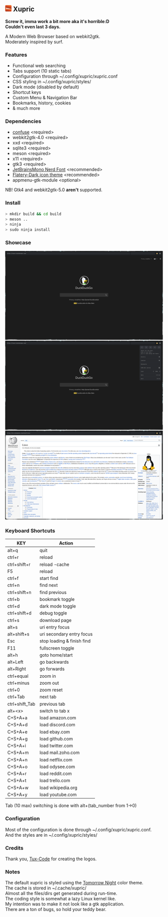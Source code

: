 ## <img src="res/xupric.png" width=20> Xupric
__Screw it, imma work a bit more aka it's horrible:D\
Couldn't even last 3 days.__

A Modern Web Browser based on webkit2gtk.\
Moderately inspired by surf.

### Features
* Functional web searching
* Tabs support (10 static tabs)
* Configuration through ~/.config/xupric/xupric.conf
* CSS styling in ~/.config/xupric/styles/
* Dark mode (disabled by default)
* Shortcut keys
* Custom Menu & Navigation Bar
* Bookmarks, history, cookies
* & much more

### Dependencies
* <a href="https://github.com/libconfuse/libconfuse">confuse</a> \<required\>
* webkit2gtk-4.0 \<required\>
* xxd \<required\>
* sqlite3 \<required\>
* meson \<required\>
* x11 \<required\>
* gtk3 \<required\>
* <a href="https://www.nerdfonts.com/font-downloads">JetBrainsMono Nerd Font</a> \<recommended\>
* <a href="https://github.com/cbrnix/Flatery">Flatery-Dark icon theme</a> \<recommended\>
* appmenu-gtk-module \<optional\>

NB! Gtk4 and webkit2gtk-5.0 __aren't__ supported.

### Install
```sh
> mkdir build && cd build
> meson ..
> ninja
> sudo ninja install
```

### Showcase
<img src="res/previews/xupric_start.png">
<img src="res/previews/xupric_menu.png">
<img src="res/previews/xupric_wiki.png">

### Keyboard Shortcuts
| KEY            | Action           |
| ------         | -----            |
| alt+q          | quit             |
| ctrl+r         | reload           |
| ctrl+shift+r   | reload -cache    |
| F5             | reload           |
| ctrl+f         | start find       |
| ctrl+n         | find next        |
| ctrl+shift+n   | find previous    |
| ctrl+b         | bookmark toggle  |
| ctrl+d         | dark mode toggle |
| ctrl+shift+d   | debug toggle     |
| ctrl+s         | download page    |
| alt+s          | uri entry focus  |
| alt+shift+s    | uri secondary entry focus|
| Esc            | stop loading & finish find|
| F11            | fullscreen toggle|
| alt+h          | goto home/start  |
| alt+Left       | go backwards     |
| alt+Right      | go forwards      |
| ctrl+equal     | zoom in          |
| ctrl+minus     | zoom out         |
| ctrl+0         | zoom reset       |
| ctrl+Tab       | next tab         |
| ctrl+shift_Tab | previous tab     |
| alt+\<x\>      | switch to tab x  |
| C+S+A+a        | load amazon.com   |
| C+S+A+d        | load discord.com  |
| C+S+A+e        | load ebay.com     |
| C+S+A+g        | load github.com   |
| C+S+A+i        | load twitter.com  |
| C+S+A+m        | load mail.zoho.com|
| C+S+A+n        | load netflix.com  |
| C+S+A+o        | load odysee.com   |
| C+S+A+r        | load reddit.com   |
| C+S+A+t        | load trello.com   |
| C+S+A+w        | load wikipedia.org|
| C+S+A+y        | load youtube.com  |

Tab (10 max) switching is done with alt+(tab_number from 1->0)

### Configuration
Most of the configuration is done through ~/.config/xupric/xupric.conf.\
And the styles are in ~/.config/xupric/styles/

### Credits
Thank you, <a href="https://github.com/Tux-Code">Tux-Code</a> for creating the logos.

### Notes
The default xupric is styled using the <a href="https://github.com/ChrisKempson/Tomorrow-Theme">Tomorrow Night</a> color theme.\
The cache is stored in ~/.cache/xupric/\
Almost all the files/dirs get generated during run-time.\
The coding style is somewhat a lazy Linux kernel like.\
My intention was to make it not look like a gtk application.\
There are a ton of bugs, so hold your teddy bear.
